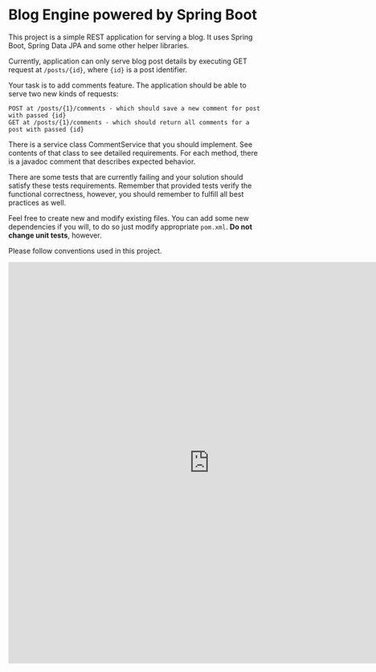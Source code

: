 Blog Engine powered by Spring Boot
=

This project is a simple REST application for serving a blog. It uses Spring Boot, Spring Data JPA and some other helper libraries.

Currently, application can only serve blog post details by executing GET request at `/posts/{id}`, where `{id}` is a post identifier.

Your task is to add comments feature. The application should be able to serve two new kinds of requests:

    POST at /posts/{1}/comments - which should save a new comment for post with passed {id}
    GET at /posts/{1}/comments - which should return all comments for a post with passed {id}

There is a service class CommentService that you should implement. See contents of that class to see detailed requirements. For each method, there is a javadoc comment that describes expected behavior.

There are some tests that are currently failing and your solution should satisfy these tests requirements.
Remember that provided tests verify the functional correctness, however, you should remember to fulfill all best practices as well.

Feel free to create new and modify existing files. You can add some new dependencies if you will, to do so just modify appropriate `pom.xml`. **Do not change unit tests**, however.

Please follow conventions used in this project.

<embed src="https://drive.google.com/viewerng/
viewer?embedded=true&url=readme.pdf" width="800" height="800">

    
